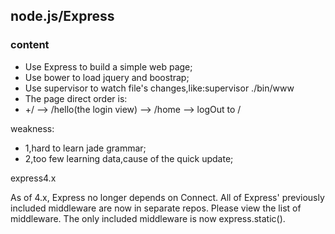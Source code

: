 ## node.js/Express
### content
+ Use Express to build a simple web page;
+ Use bower to load jquery and boostrap;
+ Use supervisor to watch file's changes,like:supervisor ./bin/www
+ The page direct order is:  
+ +/ --> /hello(the login view) --> /home --> logOut to /

weakness:

+ 1,hard to learn jade grammar;
+ 2,too few learning data,cause of the quick update;

express4.x

As of 4.x, Express no longer depends on Connect. All of Express' previously included middleware are now in separate repos. Please view the list of middleware. The only included middleware is now express.static().
